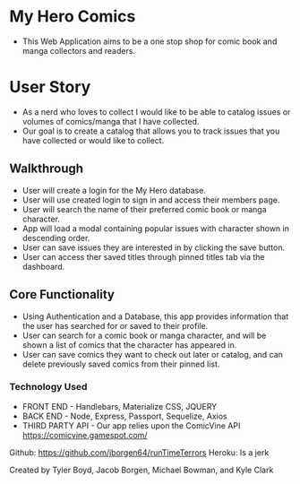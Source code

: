# My Hero Comics
- This Web Application aims to be a one stop shop for comic book and manga collectors and readers. 

# User Story
- As a nerd who loves to collect I would like to be able to catalog issues or volumes of comics/manga that I have collected.
- Our goal is to create a catalog that allows you to track issues that you have collected or would like to collect.

## Walkthrough
- User will create a login for the My Hero database.
- User will use created login to sign in and access their members page.
- User will search the name of their preferred comic book or manga character.
- App will load a modal containing popular issues with character shown in descending order.
- User can save issues they are interested in by clicking the save button.
- User can access ther saved titles through pinned titles tab via the dashboard.


## Core Functionality

- Using Authentication and a Database, this app provides information that the user has searched for or saved to their profile.
- User can search for a comic book or manga character, and will be shown a list of comics that the character has appeared in.
- User can save comics they want to check out later or catalog, and can delete previously saved comics from their pinned list.


### Technology Used
- FRONT END - Handlebars, Materialize CSS, JQUERY
- BACK END - Node, Express, Passport, Sequelize, Axios
- THIRD PARTY API - Our app relies upon the ComicVine API https://comicvine.gamespot.com/

Github: https://github.com/jborgen64/runTimeTerrors
Heroku: Is a jerk

Created by Tyler Boyd, Jacob Borgen, Michael Bowman, and Kyle Clark

